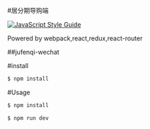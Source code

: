 #居分期导购端

[![JavaScript Style Guide](https://img.shields.io/badge/code%20style-standard-brightgreen.svg)](http://standardjs.com/)

Powered by webpack,react,redux,react-router

##jufenqi-wechat

#install
```sh
$ npm install
```

#Usage
```sh
$ npm install

$ npm run dev
```
